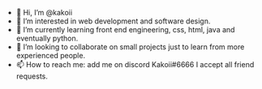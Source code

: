 - 👋 Hi, I’m @kakoii
- 👀 I’m interested in web development and software design.
- 🌱 I’m currently learning front end engineering, css, html, java and eventually python.
- 💞️ I’m looking to collaborate on small projects just to learn from more experienced people.
- 📫 How to reach me: add me on discord Kakoii#6666 I accept all friend requests.
